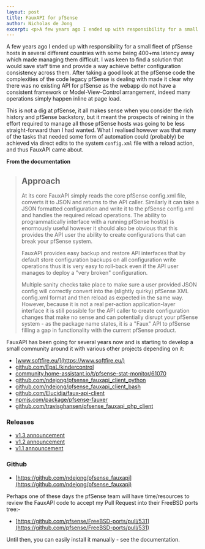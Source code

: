 ```yaml
---
layout: post
title: FauxAPI for pfSense
author: Nicholas de Jong
excerpt: <p>A few years ago I ended up with responsibility for a small fleet of pfSense hosts in several different countries with some being 400+ms latency away which made managing them difficult.  I was keen to find a solution that would save staff time and provide a way achieve better configuration consistency across them.  After taking a good look at the pfSense code the complexities of the code legacy pfSense is dealing with made it clear why there was no existing API for pfSense as the webapp do not have a consistent framework or Model-View-Control arrangement, indeed many operations simply happen inline at page load.</p>
---
```


A few years ago I ended up with responsibility for a small fleet of pfSense hosts in several different countries with 
some being 400+ms latency away which made managing them difficult.  I was keen to find a solution that would save staff 
time and provide a way achieve better configuration consistency across them.  After taking a good look at the pfSense 
code the complexities of the code legacy pfSense is dealing with made it clear why there was no existing API for 
pfSense as the webapp do not have a consistent framework or Model-View-Control arrangement, indeed many operations 
simply happen inline at page load.
  
This is not a dig at pfSense, it all makes sense when you consider the rich history and pfSense backstory, but it meant 
the prospects of reining in the effort required to manage all those pfSense hosts was going to be less straight-forward 
than I had wanted.  What I realised however was that many of the tasks that needed some form of automation could 
(probably) be achieved via direct edits to the system `config.xml` file with a reload action, and thus FauxAPI came about.


**From the documentation**  
> ## Approach
> At its core FauxAPI simply reads the core pfSense config.xml file, converts it to JSON and returns to the API 
> caller. Similarly it can take a JSON formatted configuration and write it to the pfSense config.xml and handles 
> the required reload operations. The ability to programmatically interface with a running pfSense host(s) is enormously 
> useful however it should also be obvious that this provides the API user the ability to create configurations that 
> can break your pfSense system.
>
> FauxAPI provides easy backup and restore API interfaces that by default store configuration backups on all 
> configuration write operations thus it is very easy to roll-back even if the API user manages to deploy a "very 
> broken" configuration.
>
> Multiple sanity checks take place to make sure a user provided JSON config will correctly convert into the (slightly 
> quirky) pfSense XML config.xml format and then reload as expected in the same way. However, because it is not a 
> real per-action application-layer interface it is still possible for the API caller to create configuration changes 
> that make no sense and can potentially disrupt your pfSense system - as the package name states, it is a "Faux" API 
> to pfSense filling a gap in functionality with the current pfSense product.


FauxAPI has been going for several years now and is starting to develop a small community around it with various
other projects depending on it:
 * [www.softfire.eu/](https://www.softfire.eu/)
 * [github.com/EpaL/kindercontrol](https://github.com/EpaL/kindercontrol)
 * [community.home-assistant.io/t/pfsense-stat-monitor/61070](https://community.home-assistant.io/t/pfsense-stat-monitor/61070)
 * [github.com/ndejong/pfsense_fauxapi_client_python](https://github.com/ndejong/pfsense_fauxapi_client_python)
 * [github.com/ndejong/pfsense_fauxapi_client_bash](https://github.com/ndejong/pfsense_fauxapi_client_bash)
 * [github.com/Elucidia/faux-api-client](https://github.com/Elucidia/faux-api-client)
 * [npmjs.com/package/pfsense-fauxer](https://www.npmjs.com/package/pfsense-fauxer)
 * [github.com/travisghansen/pfsense_fauxapi_php_client](https://github.com/travisghansen/pfsense_fauxapi_php_client)

### Releases
 * [v1.3 announcement](https://www.reddit.com/r/PFSENSE/comments/8vt1zt/fauxapi_v13_released_a_rest_api_interface_for/)
 * [v1.2 announcement](https://www.reddit.com/r/PFSENSE/comments/6wjeyi/fauxapi_a_rest_api_interface_for_pfsense_to/)
 * [v1.1 announcement](https://forum.netgate.com/topic/108433/fauxapi-a-rest-based-api-for-pfsense)

### Github
 * [https://github.com/ndejong/pfsense_fauxapi](https://github.com/ndejong/pfsense_fauxapi)

Perhaps one of these days the pfSense team will have time/resources to review the FauxAPI code to accept my Pull Request 
into their FreeBSD ports tree:-
 * [https://github.com/pfsense/FreeBSD-ports/pull/531](https://github.com/pfsense/FreeBSD-ports/pull/531)
 
Until then, you can easily install it manually - see the documentation.

